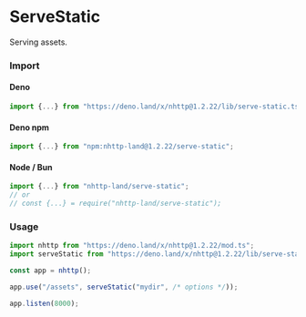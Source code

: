 # ServeStatic
Serving assets.

### Import
#### Deno
```ts
import {...} from "https://deno.land/x/nhttp@1.2.22/lib/serve-static.ts";
```
#### Deno npm
```ts
import {...} from "npm:nhttp-land@1.2.22/serve-static";
```
#### Node / Bun
```ts
import {...} from "nhttp-land/serve-static";
// or
// const {...} = require("nhttp-land/serve-static");
```

### Usage
```ts
import nhttp from "https://deno.land/x/nhttp@1.2.22/mod.ts";
import serveStatic from "https://deno.land/x/nhttp@1.2.22/lib/serve-static.ts";

const app = nhttp();

app.use("/assets", serveStatic("mydir", /* options */));

app.listen(8000);
```

